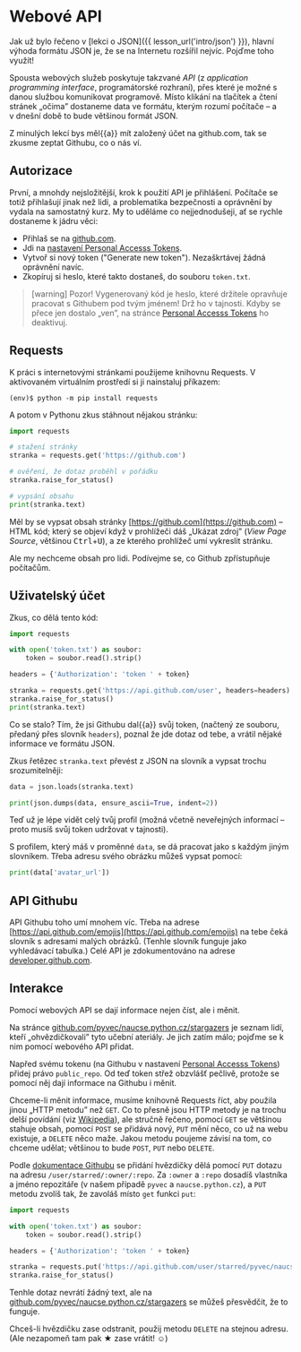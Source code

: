 # Webové API

Jak už bylo řečeno v [lekci o JSON]({{ lesson_url('intro/json') }}),
hlavní výhoda formátu JSON je, že se na Internetu rozšířil nejvíc.
Pojďme toho využít!

Spousta webových služeb poskytuje takzvané
*API* (z *application programming interface*,
programátorské rozhraní), přes které je možné s danou
službou komunikovat programově.
Místo klikání na tlačítek a čtení stránek „očima”
dostaneme data ve formátu, kterým rozumí počítače –
a v dnešní době to bude většinou formát JSON.

Z minulých lekcí bys měl{{a}} mít založený účet na github.com,
tak se zkusme zeptat Githubu, co o nás ví.


## Autorizace

První, a mnohdy nejsložitější, krok k použití API
je přihlášení. Počítače se totiž přihlašují jinak
než lidi, a problematika bezpečnosti a oprávnění by vydala na samostatný kurz.
My to uděláme co nejjednodušeji, ať se rychle dostaneme k jádru věci:

* Přihlaš se na [github.com](https://github.com).
* Jdi na [nastavení Personal Accesss Tokens](https://github.com/settings/tokens).
* Vytvoř si nový token ("Generate new token"). Nezaškrtávej žádná oprávnění navíc.
* Zkopíruj si heslo, které takto dostaneš, do souboru `token.txt`.

> [warning] Pozor!
> Vygenerovaný kód je heslo, které držitele
> opravňuje pracovat s Githubem pod tvým jménem!
> Drž ho v tajnosti. Kdyby se přece jen dostalo „ven”, na stránce
> [Personal Accesss Tokens](https://github.com/settings/tokens) ho deaktivuj.

    
## Requests

K práci s internetovými stránkami použijeme knihovnu Requests.
V aktivovaném virtuálním prostředí si ji nainstaluj příkazem:

```console
(env)$ python -m pip install requests
```

A potom v Pythonu zkus stáhnout nějakou stránku:

```python
import requests

# stažení stránky
stranka = requests.get('https://github.com')

# ověření, že dotaz proběhl v pořádku
stranka.raise_for_status()

# vypsání obsahu
print(stranka.text)
```

Měl by se vypsat obsah stránky
[https://github.com](https://github.com) –
HTML kód; který se objeví když v prohlížeči dáš
„Ukázat zdroj” (*View Page Source*, většinou <kbd>Ctrl</kbd>+<kbd>U</kbd>),
a ze kterého prohlížeč umí vykreslit stránku.

Ale my nechceme obsah pro lidi.
Podívejme se, co Github zpřístupňuje počítačům.


## Uživatelský účet

Zkus, co dělá tento kód:

```python
import requests

with open('token.txt') as soubor:
    token = soubor.read().strip()

headers = {'Authorization': 'token ' + token}

stranka = requests.get('https://api.github.com/user', headers=headers)
stranka.raise_for_status()
print(stranka.text)
```

Co se stalo? Tím, že jsi Githubu dal{{a}} svůj token,
(načtený ze souboru, předaný přes slovník `headers`),
poznal že jde dotaz od tebe, a vrátil nějaké informace
ve formátu JSON.

Zkus řetězec `stranka.text` převést z JSON na slovník
a vypsat trochu srozumitelněji:

```python
data = json.loads(stranka.text)

print(json.dumps(data, ensure_ascii=True, indent=2))
```

Teď už je lépe vidět celý tvůj profil
(možná včetně neveřejných informací – proto musíš svůj token
udržovat v tajnosti).

S profilem, který máš v proměnné `data`,
se dá pracovat jako s každým jiným slovníkem.
Třeba adresu svého obrázku můžeš vypsat pomocí:

```python
print(data['avatar_url'])
```


## API Githubu

API Githubu toho umí mnohem víc. Třeba na adrese
[https://api.github.com/emojis](https://api.github.com/emojis) na tebe čeká
slovník s adresami malých obrázků.
(Tenhle slovník funguje jako vyhledávací tabulka.)
Celé API je zdokumentováno na adrese
[developer.github.com](https://developer.github.com/v3/).


## Interakce

Pomocí webových API se dají informace nejen číst, ale i měnit.

Na stránce
[github.com/pyvec/naucse.python.cz/stargazers](https://github.com/pyvec/naucse.python.cz/stargazers)
je seznam lidí, kteří „ohvězdičkovali” tyto učební ateriály.
Je jich zatím málo; pojďme se k nim pomocí webového API přidat.

Napřed svému tokenu (na Githubu v nastavení
[Personal Accesss Tokens](https://github.com/settings/tokens))
přidej právo `public_repo`.
Od teď token střež obzvlášť pečlivě, protože se pomocí
něj dají informace na Githubu i měnit.

Chceme-li měnit informace, musíme knihovně Requests
říct, aby použila jinou „HTTP metodu” než `GET`.
Co to přesně jsou HTTP metody je na trochu delší povídání
(viz [Wikipedia](https://en.wikipedia.org/wiki/Hypertext_Transfer_Protocol#Request_methods)),
ale stručně řečeno, pomocí `GET` se většinou stahuje
obsah, pomocí `POST` se přidává nový,
`PUT` mění něco, co už na webu existuje,
a `DELETE` něco maže.
Jakou metodu poujeme závisí na tom, co chceme udělat;
většinou to bude `POST`, `PUT` nebo `DELETE`.

Podle [dokumentace Githubu](https://developer.github.com/v3/activity/starring/#star-a-repository)
se přidání hvězdičky dělá pomocí `PUT`
dotazu na adresu `/user/starred/:owner/:repo`.
Za `:owner` a `:repo`
dosadíš vlastníka a jméno repozitáře
(v našem případě `pyvec` a `naucse.python.cz`),
a `PUT` metodu zvolíš tak, že zavoláš místo `get` funkci `put`:

```python
import requests

with open('token.txt') as soubor:
    token = soubor.read().strip()

headers = {'Authorization': 'token ' + token}

stranka = requests.put('https://api.github.com/user/starred/pyvec/naucse.python.cz', headers=headers)
stranka.raise_for_status()
```

Tenhle dotaz nevrátí žádný text, ale na
[github.com/pyvec/naucse.python.cz/stargazers](https://github.com/pyvec/naucse.python.cz/stargazers)
se můžeš přesvědčit, že to funguje.

Chceš-li hvězdičku zase odstranit, použij metodu
`DELETE` na stejnou adresu.
(Ale nezapomeň tam pak ★ zase vrátit! ☺)
